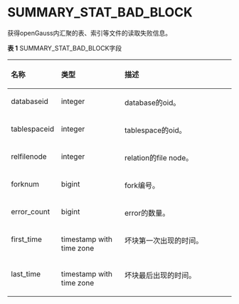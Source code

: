 # SUMMARY\_STAT\_BAD\_BLOCK

获得openGauss内汇聚的表、索引等文件的读取失败信息。

**表 1**  SUMMARY\_STAT\_BAD\_BLOCK字段

<a name="zh-cn_topic_0237122613_table6228201714131"></a>
<table><thead align="left"><tr id="zh-cn_topic_0237122613_row183151917191320"><th class="cellrowborder" valign="top" width="18.61%" id="mcps1.2.4.1.1"><p id="zh-cn_topic_0237122613_p1031561710138"><a name="zh-cn_topic_0237122613_p1031561710138"></a><a name="zh-cn_topic_0237122613_p1031561710138"></a><strong id="zh-cn_topic_0237122613_b7315151717138"><a name="zh-cn_topic_0237122613_b7315151717138"></a><a name="zh-cn_topic_0237122613_b7315151717138"></a>名称</strong></p>
</th>
<th class="cellrowborder" valign="top" width="29.21%" id="mcps1.2.4.1.2"><p id="zh-cn_topic_0237122613_p13316191771318"><a name="zh-cn_topic_0237122613_p13316191771318"></a><a name="zh-cn_topic_0237122613_p13316191771318"></a><strong id="zh-cn_topic_0237122613_b231619173134"><a name="zh-cn_topic_0237122613_b231619173134"></a><a name="zh-cn_topic_0237122613_b231619173134"></a>类型</strong></p>
</th>
<th class="cellrowborder" valign="top" width="52.18000000000001%" id="mcps1.2.4.1.3"><p id="zh-cn_topic_0237122613_p33161917121314"><a name="zh-cn_topic_0237122613_p33161917121314"></a><a name="zh-cn_topic_0237122613_p33161917121314"></a><strong id="zh-cn_topic_0237122613_b23161617111319"><a name="zh-cn_topic_0237122613_b23161617111319"></a><a name="zh-cn_topic_0237122613_b23161617111319"></a>描述</strong></p>
</th>
</tr>
</thead>
<tbody><tr id="zh-cn_topic_0237122613_row331691710138"><td class="cellrowborder" valign="top" width="18.61%" headers="mcps1.2.4.1.1 "><p id="zh-cn_topic_0237122613_p331611716136"><a name="zh-cn_topic_0237122613_p331611716136"></a><a name="zh-cn_topic_0237122613_p331611716136"></a>databaseid</p>
</td>
<td class="cellrowborder" valign="top" width="29.21%" headers="mcps1.2.4.1.2 "><p id="zh-cn_topic_0237122613_p143161917121319"><a name="zh-cn_topic_0237122613_p143161917121319"></a><a name="zh-cn_topic_0237122613_p143161917121319"></a>integer</p>
</td>
<td class="cellrowborder" valign="top" width="52.18000000000001%" headers="mcps1.2.4.1.3 "><p id="zh-cn_topic_0237122613_p18317171717139"><a name="zh-cn_topic_0237122613_p18317171717139"></a><a name="zh-cn_topic_0237122613_p18317171717139"></a>database的oid。</p>
</td>
</tr>
<tr id="zh-cn_topic_0237122613_row6317131761319"><td class="cellrowborder" valign="top" width="18.61%" headers="mcps1.2.4.1.1 "><p id="zh-cn_topic_0237122613_p63171817101313"><a name="zh-cn_topic_0237122613_p63171817101313"></a><a name="zh-cn_topic_0237122613_p63171817101313"></a>tablespaceid</p>
</td>
<td class="cellrowborder" valign="top" width="29.21%" headers="mcps1.2.4.1.2 "><p id="zh-cn_topic_0237122613_p12317121771319"><a name="zh-cn_topic_0237122613_p12317121771319"></a><a name="zh-cn_topic_0237122613_p12317121771319"></a>integer</p>
</td>
<td class="cellrowborder" valign="top" width="52.18000000000001%" headers="mcps1.2.4.1.3 "><p id="zh-cn_topic_0237122613_p1731721714131"><a name="zh-cn_topic_0237122613_p1731721714131"></a><a name="zh-cn_topic_0237122613_p1731721714131"></a>tablespace的oid。</p>
</td>
</tr>
<tr id="zh-cn_topic_0237122613_row3317517181315"><td class="cellrowborder" valign="top" width="18.61%" headers="mcps1.2.4.1.1 "><p id="zh-cn_topic_0237122613_p1031761761314"><a name="zh-cn_topic_0237122613_p1031761761314"></a><a name="zh-cn_topic_0237122613_p1031761761314"></a>relfilenode</p>
</td>
<td class="cellrowborder" valign="top" width="29.21%" headers="mcps1.2.4.1.2 "><p id="zh-cn_topic_0237122613_p11318161719137"><a name="zh-cn_topic_0237122613_p11318161719137"></a><a name="zh-cn_topic_0237122613_p11318161719137"></a>integer</p>
</td>
<td class="cellrowborder" valign="top" width="52.18000000000001%" headers="mcps1.2.4.1.3 "><p id="zh-cn_topic_0237122613_p55571710175414"><a name="zh-cn_topic_0237122613_p55571710175414"></a><a name="zh-cn_topic_0237122613_p55571710175414"></a>relation的file node。</p>
</td>
</tr>
<tr id="zh-cn_topic_0237122613_row2031812175136"><td class="cellrowborder" valign="top" width="18.61%" headers="mcps1.2.4.1.1 "><p id="zh-cn_topic_0237122613_p43181317101318"><a name="zh-cn_topic_0237122613_p43181317101318"></a><a name="zh-cn_topic_0237122613_p43181317101318"></a>forknum</p>
</td>
<td class="cellrowborder" valign="top" width="29.21%" headers="mcps1.2.4.1.2 "><p id="zh-cn_topic_0237122613_p531851715134"><a name="zh-cn_topic_0237122613_p531851715134"></a><a name="zh-cn_topic_0237122613_p531851715134"></a>bigint</p>
</td>
<td class="cellrowborder" valign="top" width="52.18000000000001%" headers="mcps1.2.4.1.3 "><p id="zh-cn_topic_0237122613_p13318141719131"><a name="zh-cn_topic_0237122613_p13318141719131"></a><a name="zh-cn_topic_0237122613_p13318141719131"></a>fork编号。</p>
</td>
</tr>
<tr id="zh-cn_topic_0237122613_row103181617201320"><td class="cellrowborder" valign="top" width="18.61%" headers="mcps1.2.4.1.1 "><p id="zh-cn_topic_0237122613_p20319117191312"><a name="zh-cn_topic_0237122613_p20319117191312"></a><a name="zh-cn_topic_0237122613_p20319117191312"></a>error_count</p>
</td>
<td class="cellrowborder" valign="top" width="29.21%" headers="mcps1.2.4.1.2 "><p id="zh-cn_topic_0237122613_p33191017161319"><a name="zh-cn_topic_0237122613_p33191017161319"></a><a name="zh-cn_topic_0237122613_p33191017161319"></a>bigint</p>
</td>
<td class="cellrowborder" valign="top" width="52.18000000000001%" headers="mcps1.2.4.1.3 "><p id="zh-cn_topic_0237122613_p9319717131318"><a name="zh-cn_topic_0237122613_p9319717131318"></a><a name="zh-cn_topic_0237122613_p9319717131318"></a>error的数量。</p>
</td>
</tr>
<tr id="zh-cn_topic_0237122613_row5319161761316"><td class="cellrowborder" valign="top" width="18.61%" headers="mcps1.2.4.1.1 "><p id="zh-cn_topic_0237122613_p1131971771317"><a name="zh-cn_topic_0237122613_p1131971771317"></a><a name="zh-cn_topic_0237122613_p1131971771317"></a>first_time</p>
</td>
<td class="cellrowborder" valign="top" width="29.21%" headers="mcps1.2.4.1.2 "><p id="zh-cn_topic_0237122613_p8319131731314"><a name="zh-cn_topic_0237122613_p8319131731314"></a><a name="zh-cn_topic_0237122613_p8319131731314"></a>timestamp with time zone</p>
</td>
<td class="cellrowborder" valign="top" width="52.18000000000001%" headers="mcps1.2.4.1.3 "><p id="zh-cn_topic_0237122613_p2320171715139"><a name="zh-cn_topic_0237122613_p2320171715139"></a><a name="zh-cn_topic_0237122613_p2320171715139"></a>坏块第一次出现的时间。</p>
</td>
</tr>
<tr id="zh-cn_topic_0237122613_row2320217151316"><td class="cellrowborder" valign="top" width="18.61%" headers="mcps1.2.4.1.1 "><p id="zh-cn_topic_0237122613_p232061731311"><a name="zh-cn_topic_0237122613_p232061731311"></a><a name="zh-cn_topic_0237122613_p232061731311"></a>last_time</p>
</td>
<td class="cellrowborder" valign="top" width="29.21%" headers="mcps1.2.4.1.2 "><p id="zh-cn_topic_0237122613_p6320171719135"><a name="zh-cn_topic_0237122613_p6320171719135"></a><a name="zh-cn_topic_0237122613_p6320171719135"></a>timestamp with time zone</p>
</td>
<td class="cellrowborder" valign="top" width="52.18000000000001%" headers="mcps1.2.4.1.3 "><p id="zh-cn_topic_0237122613_p532021714138"><a name="zh-cn_topic_0237122613_p532021714138"></a><a name="zh-cn_topic_0237122613_p532021714138"></a>坏块最后出现的时间。</p>
</td>
</tr>
</tbody>
</table>

